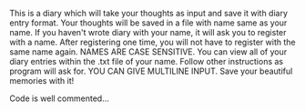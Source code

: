 This is a diary which will take your thoughts as input and save it with diary entry format.
Your thoughts will be saved in a file with name same as your name.
If you haven't wrote diary with your name, it will ask you to register with a name.
After registering one time, you will not have to register with the same name again.
NAMES ARE CASE SENSITIVE.
You can view all of your diary entries within the .txt file of your name.
Follow other instructions as program will ask for.
YOU CAN GIVE MULTILINE INPUT.
Save your beautiful memories with it!

Code is well commented...
